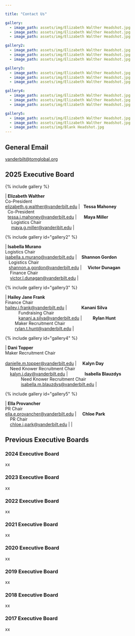 ```yaml
---

title: "Contact Us"

gallery:
  - image_path: assets/img/Elizabeth Walther Headshot.jpg
  - image_path: assets/img/Elizabeth Walther Headshot.jpg
  - image_path: assets/img/Elizabeth Walther Headshot.jpg

gallery2:
  - image_path: assets/img/Elizabeth Walther Headshot.jpg
  - image_path: assets/img/Elizabeth Walther Headshot.jpg
  - image_path: assets/img/Elizabeth Walther Headshot.jpg

gallery3:
  - image_path: assets/img/Elizabeth Walther Headshot.jpg
  - image_path: assets/img/Elizabeth Walther Headshot.jpg
  - image_path: assets/img/Elizabeth Walther Headshot.jpg

gallery4:
  - image_path: assets/img/Elizabeth Walther Headshot.jpg
  - image_path: assets/img/Elizabeth Walther Headshot.jpg
  - image_path: assets/img/Elizabeth Walther Headshot.jpg

gallery5:
  - image_path: assets/img/Elizabeth Walther Headshot.jpg
  - image_path: assets/img/Elizabeth Walther Headshot.jpg
  - image_path: assets/img/Blank Headshot.jpg
---
```


## General Email
vanderbilt@tomglobal.org
## 2025 Executive Board

{% include gallery %}

| **Elizabeth Walther**<br>Co-President<br><a href="mailto:elizabeth.g.walther@vanderbilt.edu" style="font-size: 0.75em;">elizabeth.g.walther@vanderbilt.edu</a> | &nbsp;&nbsp;**Tessa Mahoney**<br>&nbsp;&nbsp;Co-President<br>&nbsp;&nbsp;<a href="mailto:tessa.j.mahoney@vanderbilt.edu" style="font-size: 0.75em;">tessa.j.mahoney@vanderbilt.edu</a> | &nbsp;&nbsp;&nbsp;&nbsp;&nbsp;**Maya Miller**<br>&nbsp;&nbsp;&nbsp;&nbsp;&nbsp;Logistics Chair<br>&nbsp;&nbsp;&nbsp;&nbsp;&nbsp;<a href="mailto:maya.g.miller@vanderbilt.edu" style="font-size: 0.75em;">maya.g.miller@vanderiblt.edu</a> |

{% include gallery id="gallery2" %}

| **Isabella Murano**<br>Logistics Chair<br><a href="mailto:isabella.s.murano@vanderbilt.edu" style="font-size: 0.75em;">isabella.s.murano@vanderbilt.edu</a> | &nbsp;&nbsp;&nbsp;**Shannon Gordon**<br>&nbsp;&nbsp;&nbsp;Logistics Chair<br>&nbsp;&nbsp;&nbsp;<a href="mailto:shannon.a.gordon@vanderbilt.edu" style="font-size: 0.75em;">shannon.a.gordon@vanderbilt.edu</a> | &nbsp;&nbsp;&nbsp;&nbsp;**Victor Dunagan**<br>&nbsp;&nbsp;&nbsp;&nbsp;Finance Chair<br>&nbsp;&nbsp;&nbsp;&nbsp;<a href="mailto:victor.l.dunagan@vanderbilt.edu" style="font-size: 0.75em;">victor.l.dunagan@vanderbilt.edu</a> |

{% include gallery id="gallery3" %}

| **Hailey Jane Frank**<br>Finance Chair<br><a href="mailto:hailey.j.frank@vanderbilt.edu" style="font-size: 0.75em;">hailey.j.frank@vanderbilt.edu</a> | &nbsp;&nbsp;&nbsp;&nbsp;&nbsp;&nbsp;&nbsp;&nbsp;&nbsp;&nbsp;&nbsp;**Kanani Silva**<br>&nbsp;&nbsp;&nbsp;&nbsp;&nbsp;&nbsp;&nbsp;&nbsp;&nbsp;&nbsp;&nbsp;Fundraising Chair<br>&nbsp;&nbsp;&nbsp;&nbsp;&nbsp;&nbsp;&nbsp;&nbsp;&nbsp;&nbsp;&nbsp;<a href="mailto:kanani.a.silva@vanderbilt.edu" style="font-size: 0.75em;">kanani.a.silva@vanderbilt.edu</a> | &nbsp;&nbsp;&nbsp;&nbsp;&nbsp;&nbsp;&nbsp;&nbsp;**Rylan Hunt**<br>&nbsp;&nbsp;&nbsp;&nbsp;&nbsp;&nbsp;&nbsp;&nbsp;Maker Recruitment Chair<br>&nbsp;&nbsp;&nbsp;&nbsp;&nbsp;&nbsp;&nbsp;&nbsp;<a href="mailto:rylan.t.hunt@vanderbilt.edu" style="font-size: 0.75em;">rylan.t.hunt@vanderbilt.edu</a> |

{% include gallery id="gallery4" %}

| **Dani Topper**<br>Maker Recruitment Chair<br><br><a href="mailto:danielle.m.topper@vanderbilt.edu" style="font-size: 0.75em;">danielle.m.topper@vanderbilt.edu</a> | &nbsp;&nbsp;&nbsp;&nbsp;**Kalyn Day**<br>&nbsp;&nbsp;&nbsp;&nbsp;Need Knower Recruitment Chair<br>&nbsp;&nbsp;&nbsp;&nbsp;<a href="mailto:kalyn.j.day@vanderbilt.edu" style="font-size: 0.75em;">kalyn.j.day@vanderbilt.edu</a> | &nbsp;&nbsp;&nbsp;&nbsp;&nbsp;&nbsp;&nbsp;&nbsp;&nbsp;&nbsp;&nbsp;&nbsp;&nbsp;**Isabella Blauzdys**<br>&nbsp;&nbsp;&nbsp;&nbsp;&nbsp;&nbsp;&nbsp;&nbsp;&nbsp;&nbsp;&nbsp;&nbsp;&nbsp;Need Knower Recruitment Chair<br>&nbsp;&nbsp;&nbsp;&nbsp;&nbsp;&nbsp;&nbsp;&nbsp;&nbsp;&nbsp;&nbsp;&nbsp;&nbsp;<a href="mailto:isabella.m.blauzdys@vanderbilt.edu" style="font-size: 0.75em;">isabella.m.blauzdys@vanderbilt.edu</a> |


{% include gallery id="gallery5" %}

| **Ella Provancher**<br>PR Chair<br><a href="mailto:ella.e.provancher@vanderbilt.edu" style="font-size: 0.75em;">ella.e.provancher@vanderbilt.edu</a> | &nbsp;&nbsp;&nbsp;&nbsp;**Chloe Park**<br>&nbsp;&nbsp;&nbsp;&nbsp;PR Chair<br>&nbsp;&nbsp;&nbsp;&nbsp;<a href="mailto:chloe.j.park@vanderbilt.edu" style="font-size: 0.75em;">chloe.j.park@vanderbilt.edu</a> | |


## Previous Executive Boards

### 2024 Executive Board

xx

### 2023 Executive Board 

xx

### 2022 Executive Board

xx

### 2021 Executive Board

xx

### 2020 Executive Board

xx

### 2019 Executive Board

xx

### 2018 Executive Board

xx

### 2017 Executive Board

xx
